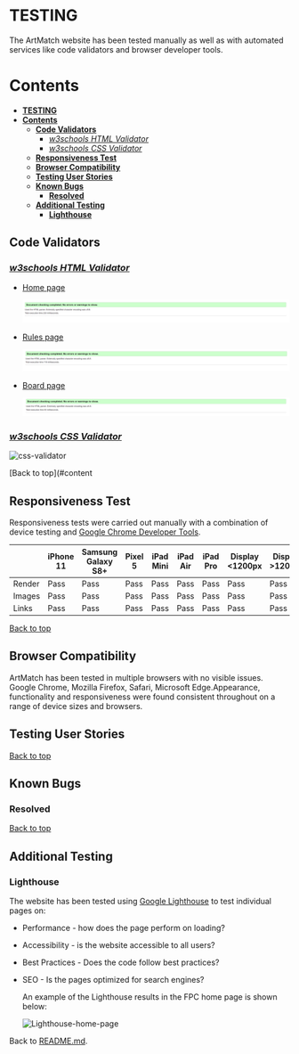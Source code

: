 # **TESTING**

The ArtMatch website has been tested manually as well as with automated services like code validators and browser developer tools.

# **Contents**

- [**TESTING**](#testing)
- [**Contents**](#contents)
  - [**Code Validators**](#code-validators)
    - [*w3schools HTML Validator*](#w3schools-html-validator)
    - [*w3schools CSS Validator*](#w3schools-css-validator)
  - [**Responsiveness Test**](#responsiveness-test)
  - [**Browser Compatibility**](#browser-compatibility)
  - [**Testing User Stories**](#testing-user-stories)
  - [**Known Bugs**](#known-bugs)
    - [**Resolved**](#resolved)
  - [**Additional Testing**](#additional-testing)
    - [**Lighthouse**](#lighthouse)
  
## **Code Validators**

### *[w3schools HTML Validator](https://validator.w3.org)*

- [Home page](https://sergpapa.github.io/Art-match/)
  
  ![Home-page-validator](assets/images/for-testing/home-page-html-validator.png)

- [Rules page](https://sergpapa.github.io/Art-match/rules.html)
  
  ![Rules-page-validator](assets/images/for-testing/rules-page-html-validator.png)

- [Board page](https://sergpapa.github.io/Art-match/board.html)
  
  ![Board-page-validator](assets/images/for-testing/board-page-html-validator.png)

### *[w3schools CSS Validator](https://jigsaw.w3.org/css-validator/)*

![css-validator]()

[Back to top](#content

## **Responsiveness Test**

Responsiveness tests were carried out manually with a combination of device testing and [Google Chrome Developer Tools](https://developer.chrome.com/docs/devtools/).

|         |**iPhone 11**|**Samsung Galaxy S8+**| **Pixel 5**|**iPad Mini**|**iPad Air**|**iPad Pro**|**Display <1200px**|**Display >1200px**|
|---------|-------------|----------------------|------------|-------------|------------|------------|-------------------|-------------------|
|  Render |   Pass      |       Pass           |  Pass      |    Pass     |   Pass     |  Pass      | Pass              |      Pass         |
|  Images |   Pass      |       Pass           |  Pass      |    Pass     |   Pass     |  Pass      | Pass              |      Pass         |
|  Links  |   Pass      |       Pass           |  Pass      |    Pass     |   Pass     |  Pass      | Pass              |      Pass         |

[Back to top](#contents)

## **Browser Compatibility**

ArtMatch has been tested in multiple browsers with no visible issues. Google Chrome, Mozilla Firefox, Safari, Microsoft Edge.Appearance, functionality and responsiveness were found consistent throughout on a range of device sizes and browsers.

## **Testing User Stories**


[Back to top](#contents)

## **Known Bugs**

### **Resolved**

[Back to top](#contents)

## **Additional Testing**

### **Lighthouse**

The website has been tested using [Google Lighthouse](https://developer.chrome.com/docs/lighthouse/overview/) to test individual pages on:

- Performance - how does the page perform on loading?
- Accessibility - is the website accessible to all users?
- Best Practices - Does the code follow best practices?
- SEO - Is the pages optimized for search engines?
  
  An example of the Lighthouse results in the FPC home page is shown below:

  ![Lighthouse-home-page]()

Back to [README.md](./README.md#testing).